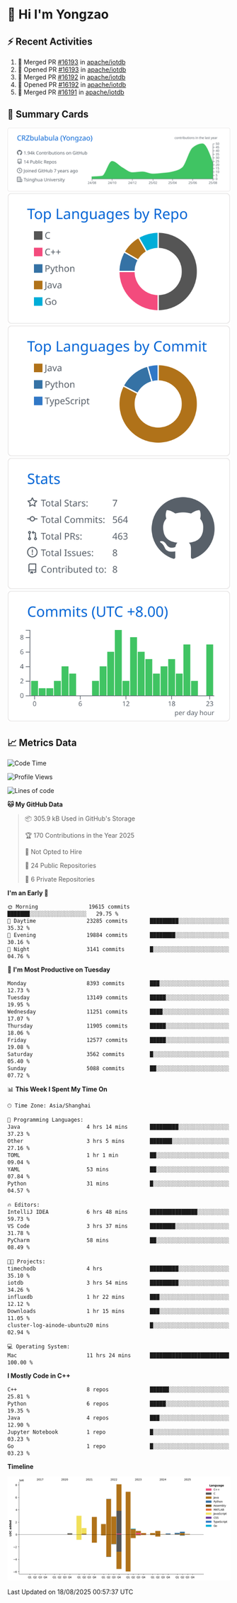 # 👋 Hi I'm Yongzao

## ⚡ Recent Activities
<!--START_SECTION:activity-->
1. 🎉 Merged PR [#16193](https://github.com/apache/iotdb/pull/16193) in [apache/iotdb](https://github.com/apache/iotdb)
2. 💪 Opened PR [#16193](https://github.com/apache/iotdb/pull/16193) in [apache/iotdb](https://github.com/apache/iotdb)
3. 🎉 Merged PR [#16192](https://github.com/apache/iotdb/pull/16192) in [apache/iotdb](https://github.com/apache/iotdb)
4. 💪 Opened PR [#16192](https://github.com/apache/iotdb/pull/16192) in [apache/iotdb](https://github.com/apache/iotdb)
5. 🎉 Merged PR [#16191](https://github.com/apache/iotdb/pull/16191) in [apache/iotdb](https://github.com/apache/iotdb)
<!--END_SECTION:activity-->

## 🎑 Summary Cards

[![](https://raw.githubusercontent.com/CRZbulabula/CRZbulabula/main/profile-summary-card-output/github/0-profile-details.svg)](https://github.com/vn7n24fzkq/github-profile-summary-cards)
[![](https://raw.githubusercontent.com/CRZbulabula/CRZbulabula/main/profile-summary-card-output/github/1-repos-per-language.svg)](https://github.com/vn7n24fzkq/github-profile-summary-cards) [![](https://raw.githubusercontent.com/CRZbulabula/CRZbulabula/main/profile-summary-card-output/github/2-most-commit-language.svg)](https://github.com/vn7n24fzkq/github-profile-summary-cards)
[![](https://raw.githubusercontent.com/CRZbulabula/CRZbulabula/main/profile-summary-card-output/github/3-stats.svg)](https://github.com/vn7n24fzkq/github-profile-summary-cards) [![](https://raw.githubusercontent.com/CRZbulabula/CRZbulabula/main/profile-summary-card-output/github/4-productive-time.svg)](https://github.com/vn7n24fzkq/github-profile-summary-cards)

## 📈 Metrics Data

<!--START_SECTION:waka-->
![Code Time](http://img.shields.io/badge/Code%20Time-1%2C130%20hrs%2032%20mins-blue)

![Profile Views](http://img.shields.io/badge/Profile%20Views-1-blue)

![Lines of code](https://img.shields.io/badge/From%20Hello%20World%20I%27ve%20Written-35.8%20million%20lines%20of%20code-blue)

**🐱 My GitHub Data** 

> 📦 305.9 kB Used in GitHub's Storage 
 > 
> 🏆 170 Contributions in the Year 2025
 > 
> 🚫 Not Opted to Hire
 > 
> 📜 24 Public Repositories 
 > 
> 🔑 6 Private Repositories 
 > 
**I'm an Early 🐤** 

```text
🌞 Morning                19615 commits       ███████░░░░░░░░░░░░░░░░░░   29.75 % 
🌆 Daytime                23285 commits       █████████░░░░░░░░░░░░░░░░   35.32 % 
🌃 Evening                19884 commits       ████████░░░░░░░░░░░░░░░░░   30.16 % 
🌙 Night                  3141 commits        █░░░░░░░░░░░░░░░░░░░░░░░░   04.76 % 
```
📅 **I'm Most Productive on Tuesday** 

```text
Monday                   8393 commits        ███░░░░░░░░░░░░░░░░░░░░░░   12.73 % 
Tuesday                  13149 commits       █████░░░░░░░░░░░░░░░░░░░░   19.95 % 
Wednesday                11251 commits       ████░░░░░░░░░░░░░░░░░░░░░   17.07 % 
Thursday                 11905 commits       █████░░░░░░░░░░░░░░░░░░░░   18.06 % 
Friday                   12577 commits       █████░░░░░░░░░░░░░░░░░░░░   19.08 % 
Saturday                 3562 commits        █░░░░░░░░░░░░░░░░░░░░░░░░   05.40 % 
Sunday                   5088 commits        ██░░░░░░░░░░░░░░░░░░░░░░░   07.72 % 
```


📊 **This Week I Spent My Time On** 

```text
🕑︎ Time Zone: Asia/Shanghai

💬 Programming Languages: 
Java                     4 hrs 14 mins       █████████░░░░░░░░░░░░░░░░   37.23 % 
Other                    3 hrs 5 mins        ███████░░░░░░░░░░░░░░░░░░   27.16 % 
TOML                     1 hr 1 min          ██░░░░░░░░░░░░░░░░░░░░░░░   09.04 % 
YAML                     53 mins             ██░░░░░░░░░░░░░░░░░░░░░░░   07.84 % 
Python                   31 mins             █░░░░░░░░░░░░░░░░░░░░░░░░   04.57 % 

🔥 Editors: 
IntelliJ IDEA            6 hrs 48 mins       ███████████████░░░░░░░░░░   59.73 % 
VS Code                  3 hrs 37 mins       ████████░░░░░░░░░░░░░░░░░   31.78 % 
PyCharm                  58 mins             ██░░░░░░░░░░░░░░░░░░░░░░░   08.49 % 

🐱‍💻 Projects: 
timechodb                4 hrs               █████████░░░░░░░░░░░░░░░░   35.10 % 
iotdb                    3 hrs 54 mins       █████████░░░░░░░░░░░░░░░░   34.26 % 
influxdb                 1 hr 22 mins        ███░░░░░░░░░░░░░░░░░░░░░░   12.12 % 
Downloads                1 hr 15 mins        ███░░░░░░░░░░░░░░░░░░░░░░   11.05 % 
cluster-log-ainode-ubuntu20 mins             █░░░░░░░░░░░░░░░░░░░░░░░░   02.94 % 

💻 Operating System: 
Mac                      11 hrs 24 mins      █████████████████████████   100.00 % 
```

**I Mostly Code in C++** 

```text
C++                      8 repos             ██████░░░░░░░░░░░░░░░░░░░   25.81 % 
Python                   6 repos             █████░░░░░░░░░░░░░░░░░░░░   19.35 % 
Java                     4 repos             ███░░░░░░░░░░░░░░░░░░░░░░   12.90 % 
Jupyter Notebook         1 repo              █░░░░░░░░░░░░░░░░░░░░░░░░   03.23 % 
Go                       1 repo              █░░░░░░░░░░░░░░░░░░░░░░░░   03.23 % 
```



**Timeline**

![Lines of Code chart](https://raw.githubusercontent.com/CRZbulabula/CRZbulabula/main/assets/bar_graph.png)


 Last Updated on 18/08/2025 00:57:37 UTC
<!--END_SECTION:waka-->

